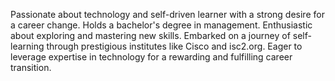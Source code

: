 Passionate about technology and self-driven learner with a strong desire for a career change. Holds a bachelor's degree in management. Enthusiastic about exploring and mastering new skills. Embarked on a journey of self-learning through prestigious institutes like Cisco and isc2.org. Eager to leverage expertise in technology for a rewarding and fulfilling career transition.
